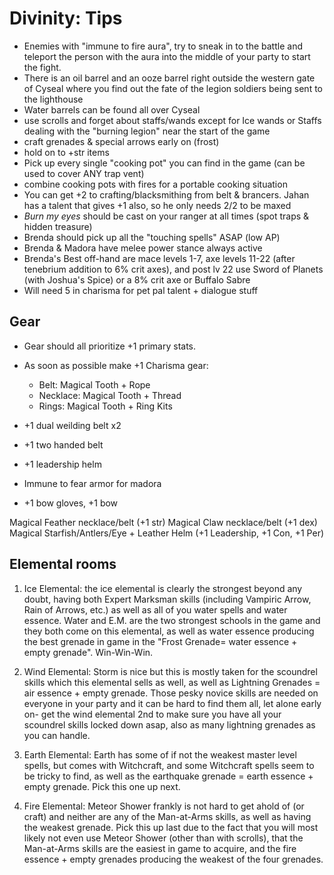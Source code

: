# Divinity: Tips

- Enemies with "immune to fire aura", try to sneak in to the battle and teleport the person with the aura into the middle of your party to start the fight.
- There is an oil barrel and an ooze barrel right outside the western gate of Cyseal where you find out the fate of the legion soldiers being sent to the lighthouse
- Water barrels can be found all over Cyseal
- use scrolls and forget about staffs/wands except for Ice wands or Staffs dealing with the "burning legion" near the start of the game
- craft grenades & special arrows early on (frost)
- hold on to +str items
- Pick up every single "cooking pot" you can find in the game (can be used to cover ANY trap vent)
- combine cooking pots with fires for a portable cooking situation
- You can get +2 to crafting/blacksmithing from belt & brancers. Jahan has a talent that gives +1 also, so he only needs 2/2 to be maxed
- *Burn my eyes* should be cast on your ranger at all times (spot traps & hidden treasure)
- Brenda should pick up all the "touching spells" ASAP (low AP)
- Brenda & Madora have melee power stance always active
- Brenda's Best off-hand are mace levels 1-7, axe levels 11-22 (after tenebrium addition to 6% crit axes), and post lv 22 use Sword of Planets (with Joshua's Spice) or a 8% crit axe or Buffalo Sabre
- Will need 5 in charisma for pet pal talent + dialogue stuff

## Gear

- Gear should all prioritize +1 primary stats.
- As soon as possible make +1 Charisma gear:
  - Belt: Magical Tooth + Rope
  - Necklace: Magical Tooth + Thread
  - Rings: Magical Tooth + Ring Kits

- +1 dual weilding belt x2
- +1 two handed belt
- +1 leadership helm
- Immune to fear armor for madora
- +1 bow gloves, +1 bow

Magical Feather necklace/belt (+1 str)
Magical Claw necklace/belt (+1 dex)
Magical Starfish/Antlers/Eye + Leather Helm (+1 Leadership, +1 Con, +1 Per)

## Elemental rooms

1. Ice Elemental: the ice elemental is clearly the strongest beyond any doubt, having both Expert Marksman skills (including Vampiric Arrow, Rain of Arrows, etc.) as well as all of you water spells and water essence. Water and E.M. are the two strongest schools in the game and they both come on this elemental, as well as water essence producing the best grenade in game in the "Frost Grenade= water essence + empty grenade". Win-Win-Win.

2. Wind Elemental: Storm is nice but this is mostly taken for the scoundrel skills which this elemental sells as well, as well as Lightning Grenades = air essence + empty grenade. Those pesky novice skills are needed on everyone in your party and it can be hard to find them all, let alone early on- get the wind elemental 2nd to make sure you have all your scoundrel skills locked down asap, also as many lightning grenades as you can handle.

3. Earth Elemental: Earth has some of if not the weakest master level spells, but comes with Witchcraft, and some Witchcraft spells seem to be tricky to find, as well as the earthquake grenade = earth essence + empty grenade. Pick this one up next.

4. Fire Elemental: Meteor Shower frankly is not hard to get ahold of (or craft) and neither are any of the Man-at-Arms skills, as well as having the weakest grenade. Pick this up last due to the fact that you will most likely not even use Meteor Shower (other than with scrolls), that the Man-at-Arms skills are the easiest in game to acquire, and the fire essence + empty grenades producing the weakest of the four grenades.
